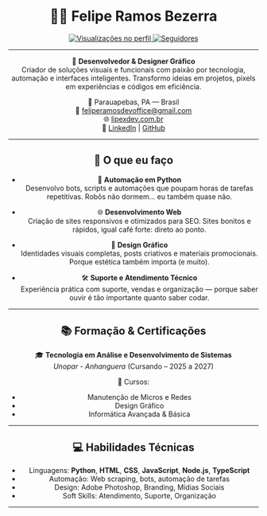 <div align="center" style="max-width: 900px; margin: auto;">

<h1>👨‍💻 Felipe Ramos Bezerra</h1>

<p>
  <a href="https://github.com/lipex5k">
    <img src="https://komarev.com/ghpvc/?username=lipex5k&color=green" alt="Visualizações no perfil" />
  </a>
  <a href="https://github.com/lipex5k">
    <img src="https://img.shields.io/github/followers/lipex5k?style=social" alt="Seguidores" />
  </a>
</p>

---

🎯 <strong>Desenvolvedor & Designer Gráfico</strong>  
Criador de soluções visuais e funcionais com paixão por tecnologia, automação e interfaces inteligentes. Transformo ideias em projetos, pixels em experiências e códigos em eficiência.

📍 Parauapebas, PA — Brasil  
📧 feliperamosdevoffice@gmail.com  
🌐 [lipexdev.com.br](https://lipexdev.com.br)  
🔗 [LinkedIn](https://www.linkedin.com/in/lipex5k/) | [GitHub](https://github.com/lipex5k)

---

## 🚀 O que eu faço

- 🧠 **Automação em Python**  
  Desenvolvo bots, scripts e automações que poupam horas de tarefas repetitivas. Robôs não dormem... eu também quase não.

- 🌐 **Desenvolvimento Web**  
  Criação de sites responsivos e otimizados para SEO. Sites bonitos e rápidos, igual café forte: direto ao ponto.

- 🎨 **Design Gráfico**  
  Identidades visuais completas, posts criativos e materiais promocionais. Porque estética também importa (e muito).

- 🛠️ **Suporte e Atendimento Técnico**  
  Experiência prática com suporte, vendas e organização — porque saber ouvir é tão importante quanto saber codar.

---

## 📚 Formação & Certificações

🎓 **Tecnologia em Análise e Desenvolvimento de Sistemas**  
_Unopar - Anhanguera_ (Cursando – 2025 a 2027)

📜 Cursos:
- Manutenção de Micros e Redes
- Design Gráfico
- Informática Avançada & Básica

---

## 💻 Habilidades Técnicas

- Linguagens: **Python**, **HTML**, **CSS**, **JavaScript**, **Node.js**, **TypeScript**
- Automação: Web scraping, bots, automação de tarefas
- Design: Adobe Photoshop, Branding, Mídias Sociais
- Soft Skills: Atendimento, Suporte, Organização

---
